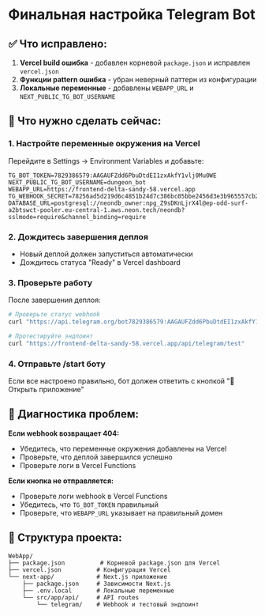 # Финальная настройка Telegram Bot

## ✅ Что исправлено:

1. **Vercel build ошибка** - добавлен корневой `package.json` и исправлен `vercel.json`
2. **Функции pattern ошибка** - убран неверный паттерн из конфигурации
3. **Локальные переменные** - добавлены `WEBAPP_URL` и `NEXT_PUBLIC_TG_BOT_USERNAME`

## 🔧 Что нужно сделать сейчас:

### 1. Настройте переменные окружения на Vercel

Перейдите в Settings → Environment Variables и добавьте:

```
TG_BOT_TOKEN=7829386579:AAGAUFZdd6PbuDtdEI1zxAkfY1vlj0Mu0WE
NEXT_PUBLIC_TG_BOT_USERNAME=dungeon_bot
WEBAPP_URL=https://frontend-delta-sandy-58.vercel.app
TG_WEBHOOK_SECRET=78256ad5d219d6c4851b24d7c386bc05bbe2456d3e3b965557cb25294a6e49f9
DATABASE_URL=postgresql://neondb_owner:npg_Z9sDKnLjrX4l@ep-odd-surf-a2btswct-pooler.eu-central-1.aws.neon.tech/neondb?sslmode=require&channel_binding=require
```

### 2. Дождитесь завершения деплоя

- Новый деплой должен запуститься автоматически
- Дождитесь статуса "Ready" в Vercel dashboard

### 3. Проверьте работу

После завершения деплоя:

```bash
# Проверьте статус webhook
curl "https://api.telegram.org/bot7829386579:AAGAUFZdd6PbuDtdEI1zxAkfY1vlj0Mu0WE/getWebhookInfo"

# Протестируйте эндпоинт
curl "https://frontend-delta-sandy-58.vercel.app/api/telegram/test"
```

### 4. Отправьте /start боту

Если все настроено правильно, бот должен ответить с кнопкой "🚀 Открыть приложение"

## 🐛 Диагностика проблем:

**Если webhook возвращает 404:**
- Убедитесь, что переменные окружения добавлены на Vercel
- Проверьте, что деплой завершился успешно
- Проверьте логи в Vercel Functions

**Если кнопка не отправляется:**
- Проверьте логи webhook в Vercel Functions
- Убедитесь, что `TG_BOT_TOKEN` правильный
- Проверьте, что `WEBAPP_URL` указывает на правильный домен

## 📁 Структура проекта:

```
WebApp/
├── package.json          # Корневой package.json для Vercel
├── vercel.json          # Конфигурация Vercel
└── next-app/            # Next.js приложение
    ├── package.json     # Зависимости Next.js
    ├── .env.local       # Локальные переменные
    └── src/app/api/     # API routes
        └── telegram/    # Webhook и тестовый эндпоинт
```
